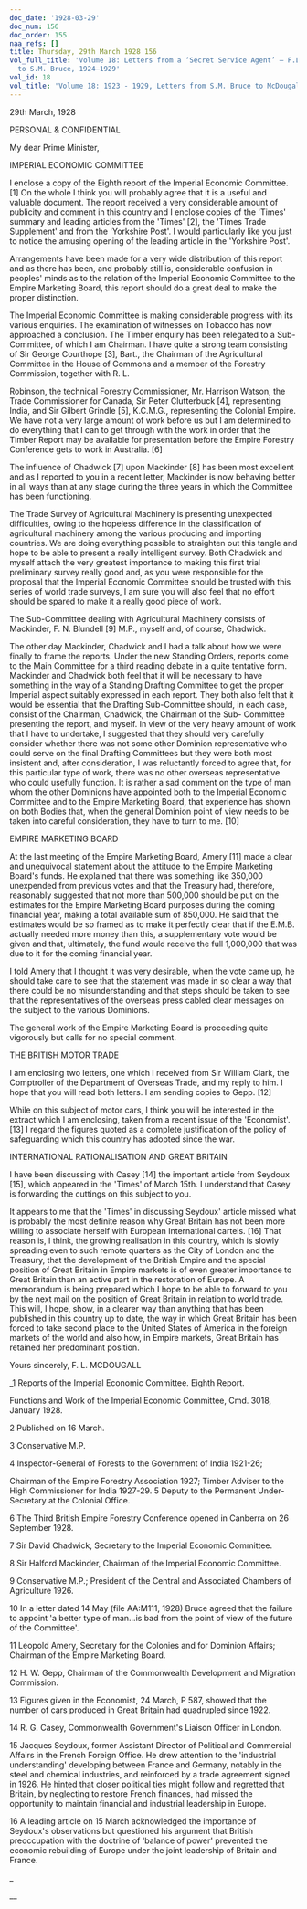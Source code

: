 ```yaml
---
doc_date: '1928-03-29'
doc_num: 156
doc_order: 155
naa_refs: []
title: Thursday, 29th March 1928 156
vol_full_title: 'Volume 18: Letters from a ‘Secret Service Agent’ – F.L. McDougall
  to S.M. Bruce, 1924–1929'
vol_id: 18
vol_title: 'Volume 18: 1923 - 1929, Letters from S.M. Bruce to McDougall'
---
```


29th March, 1928

PERSONAL & CONFIDENTIAL

My dear Prime Minister,

IMPERIAL ECONOMIC COMMITTEE

I enclose a copy of the Eighth report of the Imperial Economic Committee. [1] On the whole I think you will probably agree that it is a useful and valuable document. The report received a very considerable amount of publicity and comment in this country and I enclose copies of the 'Times' summary and leading articles from the 'Times' [2], the 'Times Trade Supplement' and from the 'Yorkshire Post'. I would particularly like you just to notice the amusing opening of the leading article in the 'Yorkshire Post'.

Arrangements have been made for a very wide distribution of this report and as there has been, and probably still is, considerable confusion in peoples' minds as to the relation of the Imperial Economic Committee to the Empire Marketing Board, this report should do a great deal to make the proper distinction.

The Imperial Economic Committee is making considerable progress with its various enquiries. The examination of witnesses on Tobacco has now approached a conclusion. The Timber enquiry has been relegated to a Sub-Committee, of which I am Chairman. I have quite a strong team consisting of Sir George Courthope [3], Bart., the Chairman of the Agricultural Committee in the House of Commons and a member of the Forestry Commission, together with R. L.

Robinson, the technical Forestry Commissioner, Mr. Harrison Watson, the Trade Commissioner for Canada, Sir Peter Clutterbuck [4], representing India, and Sir Gilbert Grindle [5], K.C.M.G., representing the Colonial Empire. We have not a very large amount of work before us but I am determined to do everything that I can to get through with the work in order that the Timber Report may be available for presentation before the Empire Forestry Conference gets to work in Australia. [6]

The influence of Chadwick [7] upon Mackinder [8] has been most excellent and as I reported to you in a recent letter, Mackinder is now behaving better in all ways than at any stage during the three years in which the Committee has been functioning.

The Trade Survey of Agricultural Machinery is presenting unexpected difficulties, owing to the hopeless difference in the classification of agricultural machinery among the various producing and importing countries. We are doing everything possible to straighten out this tangle and hope to be able to present a really intelligent survey. Both Chadwick and myself attach the very greatest importance to making this first trial preliminary survey really good and, as you were responsible for the proposal that the Imperial Economic Committee should be trusted with this series of world trade surveys, I am sure you will also feel that no effort should be spared to make it a really good piece of work.

The Sub-Committee dealing with Agricultural Machinery consists of Mackinder, F. N. Blundell [9] M.P., myself and, of course, Chadwick.

The other day Mackinder, Chadwick and I had a talk about how we were finally to frame the reports. Under the new Standing Orders, reports come to the Main Committee for a third reading debate in a quite tentative form. Mackinder and Chadwick both feel that it will be necessary to have something in the way of a Standing Drafting Committee to get the proper Imperial aspect suitably expressed in each report. They both also felt that it would be essential that the Drafting Sub-Committee should, in each case, consist of the Chairman, Chadwick, the Chairman of the Sub- Committee presenting the report, and myself. In view of the very heavy amount of work that I have to undertake, I suggested that they should very carefully consider whether there was not some other Dominion representative who could serve on the final Drafting Committees but they were both most insistent and, after consideration, I was reluctantly forced to agree that, for this particular type of work, there was no other overseas representative who could usefully function. It is rather a sad comment on the type of man whom the other Dominions have appointed both to the Imperial Economic Committee and to the Empire Marketing Board, that experience has shown on both Bodies that, when the general Dominion point of view needs to be taken into careful consideration, they have to turn to me. [10]

EMPIRE MARKETING BOARD

At the last meeting of the Empire Marketing Board, Amery [11] made a clear and unequivocal statement about the attitude to the Empire Marketing Board's funds. He explained that there was something like 350,000 unexpended from previous votes and that the Treasury had, therefore, reasonably suggested that not more than 500,000 should be put on the estimates for the Empire Marketing Board purposes during the coming financial year, making a total available sum of 850,000. He said that the estimates would be so framed as to make it perfectly clear that if the E.M.B. actually needed more money than this, a supplementary vote would be given and that, ultimately, the fund would receive the full 1,000,000 that was due to it for the coming financial year.

I told Amery that I thought it was very desirable, when the vote came up, he should take care to see that the statement was made in so clear a way that there could be no misunderstanding and that steps should be taken to see that the representatives of the overseas press cabled clear messages on the subject to the various Dominions.

The general work of the Empire Marketing Board is proceeding quite vigorously but calls for no special comment.

THE BRITISH MOTOR TRADE

I am enclosing two letters, one which I received from Sir William Clark, the Comptroller of the Department of Overseas Trade, and my reply to him. I hope that you will read both letters. I am sending copies to Gepp. [12]

While on this subject of motor cars, I think you will be interested in the extract which I am enclosing, taken from a recent issue of the 'Economist'. [13] I regard the figures quoted as a complete justification of the policy of safeguarding which this country has adopted since the war.

INTERNATIONAL RATIONALISATION AND GREAT BRITAIN

I have been discussing with Casey [14] the important article from Seydoux [15], which appeared in the 'Times' of March 15th. I understand that Casey is forwarding the cuttings on this subject to you.

It appears to me that the 'Times' in discussing Seydoux' article missed what is probably the most definite reason why Great Britain has not been more willing to associate herself with European International cartels. [16] That reason is, I think, the growing realisation in this country, which is slowly spreading even to such remote quarters as the City of London and the Treasury, that the development of the British Empire and the special position of Great Britain in Empire markets is of even greater importance to Great Britain than an active part in the restoration of Europe. A memorandum is being prepared which I hope to be able to forward to you by the next mail on the position of Great Britain in relation to world trade. This will, I hope, show, in a clearer way than anything that has been published in this country up to date, the way in which Great Britain has been forced to take second place to the United States of America in the foreign markets of the world and also how, in Empire markets, Great Britain has retained her predominant position.

Yours sincerely, F. L. MCDOUGALL 

_1 Reports of the Imperial Economic Committee. Eighth Report.

Functions and Work of the Imperial Economic Committee, Cmd. 3018, January 1928.

2 Published on 16 March.

3 Conservative M.P.

4 Inspector-General of Forests to the Government of India 1921-26;

Chairman of the Empire Forestry Association 1927; Timber Adviser to the High Commissioner for India 1927-29. 5 Deputy to the Permanent Under-Secretary at the Colonial Office.

6 The Third British Empire Forestry Conference opened in Canberra on 26 September 1928.

7 Sir David Chadwick, Secretary to the Imperial Economic Committee.

8 Sir Halford Mackinder, Chairman of the Imperial Economic Committee.

9 Conservative M.P.; President of the Central and Associated Chambers of Agriculture 1926.

10 In a letter dated 14 May (file AA:M111, 1928) Bruce agreed that the failure to appoint 'a better type of man...is bad from the point of view of the future of the Committee'.

11 Leopold Amery, Secretary for the Colonies and for Dominion Affairs; Chairman of the Empire Marketing Board.

12 H. W. Gepp, Chairman of the Commonwealth Development and Migration Commission.

13 Figures given in the Economist, 24 March, P 587, showed that the number of cars produced in Great Britain had quadrupled since 1922.

14 R. G. Casey, Commonwealth Government's Liaison Officer in London.

15 Jacques Seydoux, former Assistant Director of Political and Commercial Affairs in the French Foreign Office. He drew attention to the 'industrial understanding' developing between France and Germany, notably in the steel and chemical industries, and reinforced by a trade agreement signed in 1926. He hinted that closer political ties might follow and regretted that Britain, by neglecting to restore French finances, had missed the opportunity to maintain financial and industrial leadership in Europe.

16 A leading article on 15 March acknowledged the importance of Seydoux's observations but questioned his argument that British preoccupation with the doctrine of 'balance of power' prevented the economic rebuilding of Europe under the joint leadership of Britain and France.

_

 __